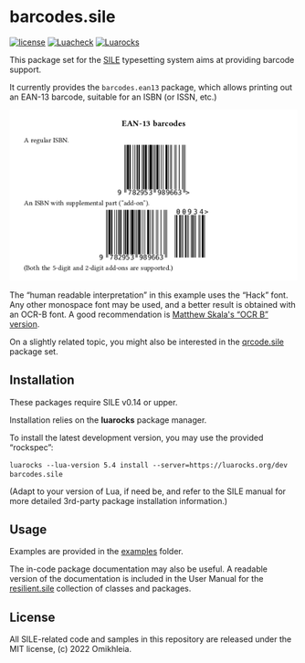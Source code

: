 # barcodes.sile

[![license](https://img.shields.io/github/license/Omikhleia/barcodes.sile?label=License)](LICENSE)
[![Luacheck](https://img.shields.io/github/actions/workflow/status/Omikhleia/barcodes.sile/luacheck.yml?branch=main&label=Luacheck&logo=Lua)](https://github.com/Omikhleia/barcodes.sile/actions?workflow=Luacheck)
[![Luarocks](https://img.shields.io/luarocks/v/Omikhleia/barcodes.sile?label=Luarocks&logo=Lua)](https://luarocks.org/modules/Omikhleia/barcodes.sile)

This package set for the [SILE](https://github.com/sile-typesetter/sile) typesetting
system aims at providing barcode support.

It currently provides the `barcodes.ean13` package, which allows printing out an EAN-13
barcode, suitable for an ISBN (or ISSN, etc.)

![EAN-13 barcodes](ean13.png "ISBN examples")

The “human readable interpretation” in this example uses the “Hack” font. Any other
monospace font may be used, and a better result is obtained with an OCR-B font.
A good recommendation is [Matthew Skala's “OCR B” version](https://tsukurimashou.osdn.jp/ocr.php.en).

On a slightly related topic, you might also be interested in the [qrcode.sile](https://github.com/Omikhleia/qrcode.sile) package set.

## Installation

These packages require SILE v0.14 or upper.

Installation relies on the **luarocks** package manager.

To install the latest development version, you may use the provided “rockspec”:

```
luarocks --lua-version 5.4 install --server=https://luarocks.org/dev barcodes.sile
```

(Adapt to your version of Lua, if need be, and refer to the SILE manual for more
detailed 3rd-party package installation information.)

## Usage

Examples are provided in the [examples](./examples) folder.

The in-code package documentation may also be useful.
A readable version of the documentation is included in the User Manual for
the [resilient.sile](https://github.com/Omikhleia/resilient.sile) collection
of classes and packages.

## License

All SILE-related code and samples in this repository are released under the MIT license,
(c) 2022 Omikhleia.
